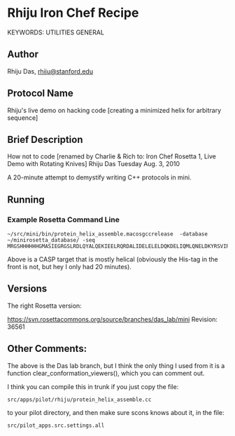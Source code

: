 # Rhiju Iron Chef Recipe

KEYWORDS: UTILITIES GENERAL

## Author
Rhiju Das, rhiju@stanford.edu

## Protocol Name
Rhiju's live demo on hacking code [creating a minimized helix for arbitrary sequence]

## Brief Description

  How not to code [renamed by Charlie & Rich to: Iron Chef Rosetta 1, Live Demo with Rotating Knives]
  Rhiju Das
  Tuesday Aug. 3, 2010

  A 20-minute attempt to demystify writing C++ protocols in mini. 
  

## Running
### Example Rosetta Command Line
```
~/src/mini/bin/protein_helix_assemble.macosgccrelease  -database ~/minirosetta_database/ -seq MRGSHHHHHHGMASIEGRGSLRDLQYALQEKIEELRQRDALIDELELELDQKDELIQMLQNELDKYRSVIRP
```

Above is a CASP target that is mostly helical (obviously the His-tag in the front is not, but hey I only had 20 minutes).


## Versions

The right Rosetta version:

https://svn.rosettacommons.org/source/branches/das_lab/mini
Revision: 36561


## Other Comments: 
The above is the Das lab branch, but I think the only thing I used from it is a function clear_conformation_viewers(), which you can comment out.

I think you can compile this in trunk if you just copy the file:
```
src/apps/pilot/rhiju/protein_helix_assemble.cc
```
to your pilot directory, and then make sure scons knows about it, in the file:
```
src/pilot_apps.src.settings.all
```
